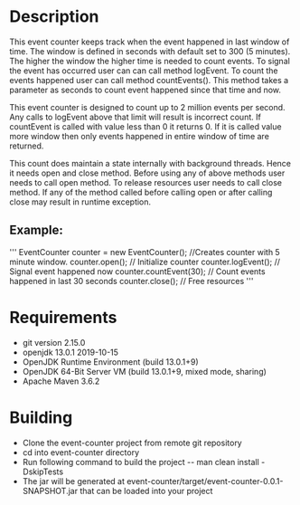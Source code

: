 # Description

This event counter keeps track when the event happened in last window of time. The window is defined in seconds with default set to 300 (5 minutes). The higher the window the higher time is needed to count events. To signal the event has occurred user can can call method logEvent. To count the events happened user can call method countEvents(). This method takes a parameter as seconds to count event happened since that time and now. 


This event counter is designed to count up to 2 million events per second. Any calls to logEvent above that limit will result is incorrect count. If countEvent is called with value less than 0 it returns 0. If it is called value more window then only events happened in entire window of time are returned. 

This count does maintain a state internally with background threads. Hence it needs open and close method. Before using any of above methods user needs to call open method. To release resources user needs to call close method. If any of the method called before calling open or after calling close may result in runtime exception. 

## Example:

'''
	EventCounter counter = new EventCounter(); //Creates counter with 5 minute window. 
	counter.open(); // Initialize counter
	counter.logEvent(); // Signal event happened now
	counter.countEvent(30); // Count events happened in last 30 seconds 
	counter.close(); // Free resources
'''

# Requirements 
- git version 2.15.0
- openjdk 13.0.1 2019-10-15
- OpenJDK Runtime Environment (build 13.0.1+9)
- OpenJDK 64-Bit Server VM (build 13.0.1+9, mixed mode, sharing)
- Apache Maven 3.6.2 


# Building 
- Clone the event-counter project from remote git repository 
- cd into event-counter directory
- Run following command to build the project 
-- man clean install -DskipTests 
- The jar will be generated at event-counter/target/event-counter-0.0.1-SNAPSHOT.jar that can be loaded into your project
